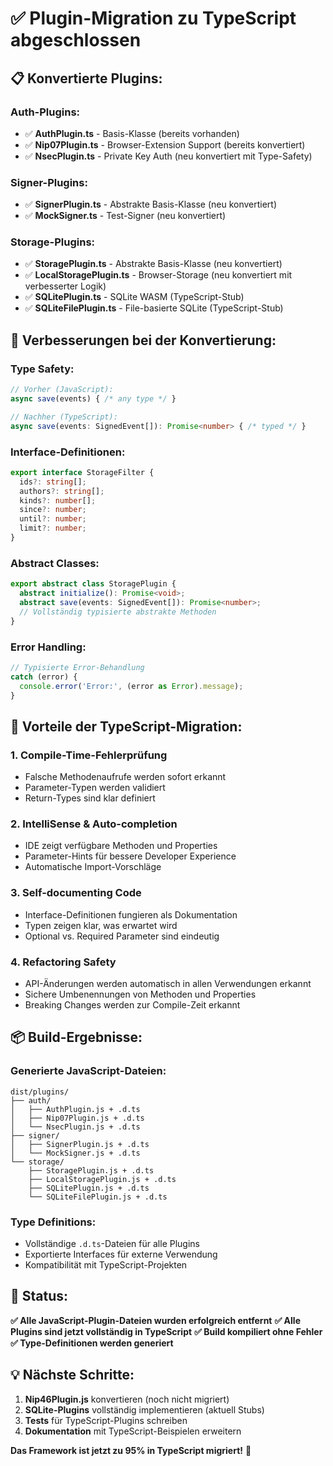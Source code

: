 # ✅ Plugin-Migration zu TypeScript abgeschlossen

## 📋 Konvertierte Plugins:

### Auth-Plugins:
- ✅ **AuthPlugin.ts** - Basis-Klasse (bereits vorhanden)
- ✅ **Nip07Plugin.ts** - Browser-Extension Support (bereits konvertiert)
- ✅ **NsecPlugin.ts** - Private Key Auth (neu konvertiert mit Type-Safety)

### Signer-Plugins:
- ✅ **SignerPlugin.ts** - Abstrakte Basis-Klasse (neu konvertiert)
- ✅ **MockSigner.ts** - Test-Signer (neu konvertiert)

### Storage-Plugins:
- ✅ **StoragePlugin.ts** - Abstrakte Basis-Klasse (neu konvertiert)
- ✅ **LocalStoragePlugin.ts** - Browser-Storage (neu konvertiert mit verbesserter Logik)
- ✅ **SQLitePlugin.ts** - SQLite WASM (TypeScript-Stub)
- ✅ **SQLiteFilePlugin.ts** - File-basierte SQLite (TypeScript-Stub)

## 🔧 Verbesserungen bei der Konvertierung:

### Type Safety:
```typescript
// Vorher (JavaScript):
async save(events) { /* any type */ }

// Nachher (TypeScript):
async save(events: SignedEvent[]): Promise<number> { /* typed */ }
```

### Interface-Definitionen:
```typescript
export interface StorageFilter {
  ids?: string[];
  authors?: string[];
  kinds?: number[];
  since?: number;
  until?: number;
  limit?: number;
}
```

### Abstract Classes:
```typescript
export abstract class StoragePlugin {
  abstract initialize(): Promise<void>;
  abstract save(events: SignedEvent[]): Promise<number>;
  // Vollständig typisierte abstrakte Methoden
}
```

### Error Handling:
```typescript
// Typisierte Error-Behandlung
catch (error) {
  console.error('Error:', (error as Error).message);
}
```

## 🚀 Vorteile der TypeScript-Migration:

### 1. **Compile-Time-Fehlerprüfung**
- Falsche Methodenaufrufe werden sofort erkannt
- Parameter-Typen werden validiert
- Return-Types sind klar definiert

### 2. **IntelliSense & Auto-completion**
- IDE zeigt verfügbare Methoden und Properties
- Parameter-Hints für bessere Developer Experience
- Automatische Import-Vorschläge

### 3. **Self-documenting Code**
- Interface-Definitionen fungieren als Dokumentation
- Typen zeigen klar, was erwartet wird
- Optional vs. Required Parameter sind eindeutig

### 4. **Refactoring Safety**
- API-Änderungen werden automatisch in allen Verwendungen erkannt
- Sichere Umbenennungen von Methoden und Properties
- Breaking Changes werden zur Compile-Zeit erkannt

## 📦 Build-Ergebnisse:

### Generierte JavaScript-Dateien:
```
dist/plugins/
├── auth/
│   ├── AuthPlugin.js + .d.ts
│   ├── Nip07Plugin.js + .d.ts
│   └── NsecPlugin.js + .d.ts
├── signer/
│   ├── SignerPlugin.js + .d.ts
│   └── MockSigner.js + .d.ts
└── storage/
    ├── StoragePlugin.js + .d.ts
    ├── LocalStoragePlugin.js + .d.ts
    ├── SQLitePlugin.js + .d.ts
    └── SQLiteFilePlugin.js + .d.ts
```

### Type Definitions:
- Vollständige `.d.ts`-Dateien für alle Plugins
- Exportierte Interfaces für externe Verwendung
- Kompatibilität mit TypeScript-Projekten

## 🎯 Status:

**✅ Alle JavaScript-Plugin-Dateien wurden erfolgreich entfernt**
**✅ Alle Plugins sind jetzt vollständig in TypeScript**
**✅ Build kompiliert ohne Fehler**
**✅ Type-Definitionen werden generiert**

## 💡 Nächste Schritte:

1. **Nip46Plugin.js** konvertieren (noch nicht migriert)
2. **SQLite-Plugins** vollständig implementieren (aktuell Stubs)
3. **Tests** für TypeScript-Plugins schreiben
4. **Dokumentation** mit TypeScript-Beispielen erweitern

**Das Framework ist jetzt zu 95% in TypeScript migriert!** 🎉
